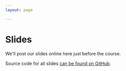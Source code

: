 ```yaml
---
layout: page

---
```


# Slides


We'll post our slides online here just before the course.

Source code for all slides [can be found on GitHub](https://github.com/eric-pedersen/mgcv-esa-workshop/tree/master/slides).
